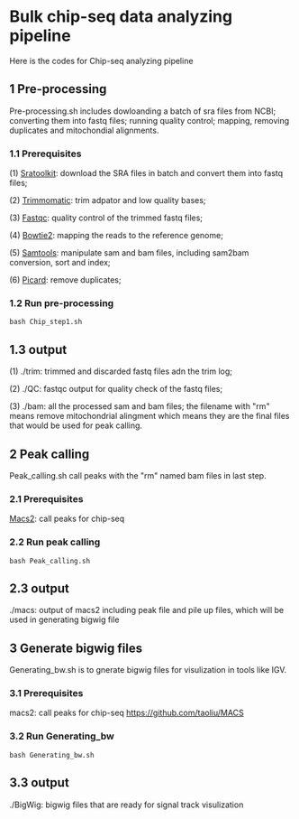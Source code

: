 
# Bulk chip-seq data analyzing pipeline

Here is the codes for Chip-seq analyzing pipeline



## 1 Pre-processing

Pre-processing.sh includes dowloanding a batch of sra files from NCBI; converting them into fastq files; running quality control; mapping, removing duplicates and mitochondial alignments.

### 1.1 Prerequisites

(1) [Sratoolkit](https://www.ncbi.nlm.nih.gov/books/NBK158900/): download the SRA files in batch and convert them into fastq files;
    
    
(2) [Trimmomatic](http://www.usadellab.org/cms/?page=trimmomatic): trim adpator and low quality bases;
    

(3) [Fastqc](https://www.bioinformatics.babraham.ac.uk/projects/fastqc/): quality control of the trimmed fastq files;
  
 
(4) [Bowtie2](http://bowtie-bio.sourceforge.net/bowtie2/index.shtml): mapping the reads to the reference genome;
    
    
(5) [Samtools](https://www.htslib.org): manipulate sam and bam files, including sam2bam conversion, sort and index;


(6) [Picard](https://broadinstitute.github.io/picard/): remove duplicates; 

### 1.2 Run pre-processing
```
bash Chip_step1.sh
```
## 1.3 output

(1) ./trim: trimmed and discarded fastq files adn the trim log;                                                              

(2) ./QC: fastqc output for quality check of the fastq files;

(3) ./bam: all the processed sam and bam files; the filename with "rm" means remove mitochondrial alingment which means they are the final files that would be used for peak calling.





## 2 Peak calling

Peak_calling.sh call peaks with the "rm" named bam files in last step.

### 2.1 Prerequisites

[Macs2](https://github.com/taoliu/MACS): call peaks for chip-seq


### 2.2 Run peak calling

```
bash Peak_calling.sh
```
## 2.3 output

./macs: output of macs2 including peak file and pile up files, which will be used in generating bigwig file                                                              





## 3 Generate bigwig files

Generating_bw.sh is to gnerate bigwig files for visulization in tools like IGV. 

### 3.1 Prerequisites

macs2: call peaks for chip-seq
https://github.com/taoliu/MACS
### 3.2 Run Generating_bw

```
bash Generating_bw.sh
```
## 3.3 output

./BigWig: bigwig files that are ready for signal track visulization



 

